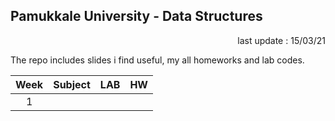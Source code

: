 ## Pamukkale University - Data Structures

<p align="right"> 
	last update : 15/03/21
</p>

The repo includes slides i find useful, my all homeworks and lab codes.

| Week | Subject | LAB | HW |
|:----:|:-------:|:-----:|:---:|
|1|	|	|	|
